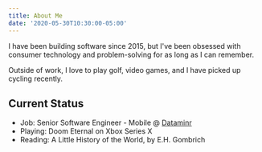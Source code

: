 ```yaml
---
title: About Me
date: '2020-05-30T10:30:00-05:00'
---
```


I have been building software since 2015, but I've been obsessed with consumer
technology and problem-solving for as long as I can remember.

Outside of work, I love to play golf, video games, and I have picked up cycling
recently.

## Current Status

- Job: Senior Software Engineer - Mobile @ [Dataminr](https://www.dataminr.com/)
- Playing: Doom Eternal on Xbox Series X
- Reading: A Little History of the World, by E.H. Gombrich
